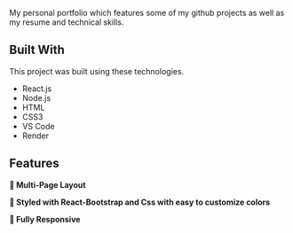 My personal portfolio which features some of my github projects as well as my resume and technical skills.<br/>

## Built With

This project was built using these technologies.

- React.js
- Node.js
- HTML
- CSS3
- VS Code
- Render

## Features

**📖 Multi-Page Layout**

**🎨 Styled with React-Bootstrap and Css with easy to customize colors**

**📱 Fully Responsive**
